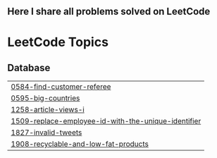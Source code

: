
## Here I share all problems solved on LeetCode

<!---LeetCode Topics Start-->
# LeetCode Topics
## Database
|  |
| ------- |
| [0584-find-customer-referee](https://github.com/sumit-kakde/LeetCode/tree/master/0584-find-customer-referee) |
| [0595-big-countries](https://github.com/sumit-kakde/LeetCode/tree/master/0595-big-countries) |
| [1258-article-views-i](https://github.com/sumit-kakde/LeetCode/tree/master/1258-article-views-i) |
| [1509-replace-employee-id-with-the-unique-identifier](https://github.com/sumit-kakde/LeetCode/tree/master/1509-replace-employee-id-with-the-unique-identifier) |
| [1827-invalid-tweets](https://github.com/sumit-kakde/LeetCode/tree/master/1827-invalid-tweets) |
| [1908-recyclable-and-low-fat-products](https://github.com/sumit-kakde/LeetCode/tree/master/1908-recyclable-and-low-fat-products) |
<!---LeetCode Topics End-->